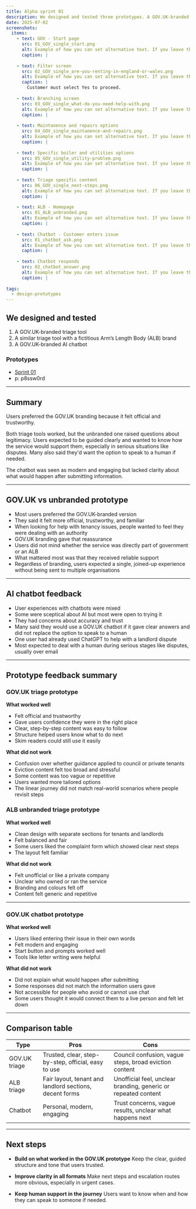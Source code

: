 ```yaml
---
title: Alpha sprint 01
description: We designed and tested three prototypes. A GOV.UK-branded triage tool, an unbranded version and a GOV.UK-style chatbot.
date: 2025-07-02
screenshots:
  items:
    - text: GOV - Start page
      src: 01_GOV_single_start.png
      alt: Example of how you can set alternative text. If you leave this off, the default alt text will be 'Screenshot of [image title]'.
      caption: |
        
    - text: Filter screen
      src: 02_GOV_single_are-you-renting-in-england-or-wales.png
      alt: Example of how you can set alternative text. If you leave this off, the default alt text will be 'Screenshot of [image title]'.
      caption: | 
        Customer must select Yes to proceed. 
        
    - text: Branching screen
      src: 03_GOV_single_what-do-you-need-help-with.png
      alt: Example of how you can set alternative text. If you leave this off, the default alt text will be 'Screenshot of [image title]'.
      caption: |
        
    - text: Maintanence and repairs options
      src: 04_GOV_single_maintanence-and-repairs.png
      alt: Example of how you can set alternative text. If you leave this off, the default alt text will be 'Screenshot of [image title]'.
      caption: |
        
    - text: Specific boiler and utilities options
      src: 05_GOV_single_utility-problem.png
      alt: Example of how you can set alternative text. If you leave this off, the default alt text will be 'Screenshot of [image title]'.
      caption: |
        
    - text: Triage specific content
      src: 06_GOV_single_next-steps.png
      alt: Example of how you can set alternative text. If you leave this off, the default alt text will be 'Screenshot of [image title]'.
      caption: |
        
    - text: ALB - Homepage
      src: 01_ALB_unbranded.png
      alt: Example of how you can set alternative text. If you leave this off, the default alt text will be 'Screenshot of [image title]'.
      caption: |
        
    - text: Chatbot - Customer enters issue
      src: 01_chatbot_ask.png
      alt: Example of how you can set alternative text. If you leave this off, the default alt text will be 'Screenshot of [image title]'.
      caption: |
        
    - text: Chatbot responds
      src: 02_chatbot_answer.png
      alt: Example of how you can set alternative text. If you leave this off, the default alt text will be 'Screenshot of [image title]'.
      caption: |
        
tags:
  - design-prototypes
---
```


## We designed and tested
1. A GOV.UK-branded triage tool  
2. A similar triage tool with a fictitious Arm’s Length Body (ALB) brand  
3. A GOV.UK-branded AI chatbot  

### Prototypes
- [Sprint 01](https://prs-landlord-ombudsman-131a07ff82e5.herokuapp.com/prototypes/sprint-01/)
- p: p8ssw0rd

---

## Summary

Users preferred the GOV.UK branding because it felt official and trustworthy. 

Both triage tools worked, but the unbranded one raised questions about legitimacy. Users expected to be guided clearly and wanted to know how the service would support them, especially in serious situations like disputes. Many also said they'd want the option to speak to a human if needed.

The chatbot was seen as modern and engaging but lacked clarity about what would happen after submitting information. 

---

## GOV.UK vs unbranded prototype

- Most users preferred the GOV.UK-branded version  
- They said it felt more official, trustworthy, and familiar  
- When looking for help with tenancy issues, people wanted to feel they were dealing with an authority  
- GOV.UK branding gave that reassurance  
- Users did not mind whether the service was directly part of government or an ALB  
- What mattered most was that they received reliable support  
- Regardless of branding, users expected a single, joined-up experience without being sent to multiple organisations

---

## AI chatbot feedback

- User experiences with chatbots were mixed  
- Some were sceptical about AI but most were open to trying it  
- They had concerns about accuracy and trust  
- Many said they would use a GOV.UK chatbot if it gave clear answers and did not replace the option to speak to a human  
- One user had already used ChatGPT to help with a landlord dispute  
- Most expected to deal with a human during serious stages like disputes, usually over email

---

## Prototype feedback summary

### GOV.UK triage prototype

**What worked well**

- Felt official and trustworthy  
- Gave users confidence they were in the right place  
- Clear, step-by-step content was easy to follow  
- Structure helped users know what to do next  
- Skim readers could still use it easily

**What did not work**

- Confusion over whether guidance applied to council or private tenants  
- Eviction content felt too broad and stressful  
- Some content was too vague or repetitive  
- Users wanted more tailored options  
- The linear journey did not match real-world scenarios where people revisit steps

### ALB unbranded triage prototype

**What worked well**

- Clean design with separate sections for tenants and landlords  
- Felt balanced and fair  
- Some users liked the complaint form which showed clear next steps  
- The layout felt familiar

**What did not work**

- Felt unofficial or like a private company  
- Unclear who owned or ran the service  
- Branding and colours felt off  
- Content felt generic and repetitive

---

### GOV.UK chatbot prototype

**What worked well**

- Users liked entering their issue in their own words  
- Felt modern and engaging  
- Start button and prompts worked well  
- Tools like letter writing were helpful

**What did not work**

- Did not explain what would happen after submitting  
- Some responses did not match the information users gave  
- Not accessible for people who avoid or cannot use chat  
- Some users thought it would connect them to a live person and felt let down

---

## Comparison table

| Type              | Pros                                                    | Cons                                                             |
|-------------------|---------------------------------------------------------|------------------------------------------------------------------|
| GOV.UK triage     | Trusted, clear, step-by-step, official, easy to use     | Council confusion, vague steps, broad eviction content           |
| ALB triage        | Fair layout, tenant and landlord sections, decent forms | Unofficial feel, unclear branding, generic or repeated content   |
| Chatbot           | Personal, modern, engaging                              | Trust concerns, vague results, unclear what happens next         |

---

## Next steps

- **Build on what worked in the GOV.UK prototype**
  Keep the clear, guided structure and tone that users trusted.

- **Improve clarity in all formats**
  Make next steps and escalation routes more obvious, especially in urgent cases.

- **Keep human support in the journey**
  Users want to know when and how they can speak to someone if needed.



